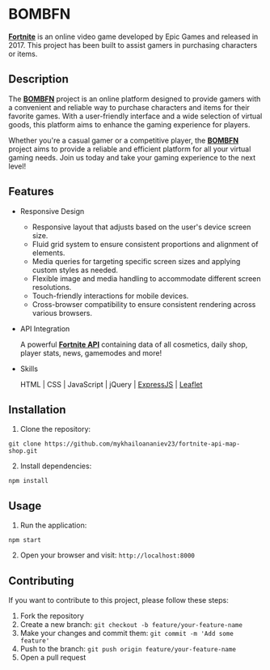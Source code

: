 <!-- HTML !-->

# BOMBFN

[**Fortnite**](https://www.fortnite.com/) is an online video game developed by Epic Games and released in 2017.
This project has been built to assist gamers in purchasing characters or items.

## Description

The [**BOMBFN**](https://www.bombfn.com) project is an online platform designed to provide gamers with a convenient and reliable way to purchase characters and items for their favorite games. With a user-friendly interface and a wide selection of virtual goods, this platform aims to enhance the gaming experience for players.

Whether you're a casual gamer or a competitive player, the [**BOMBFN**](https://www.bombfn.com) project aims to provide a reliable and efficient platform for all your virtual gaming needs. Join us today and take your gaming experience to the next level!

## Features

- Responsive Design
    - Responsive layout that adjusts based on the user's device screen size.
    - Fluid grid system to ensure consistent proportions and alignment of elements.
    - Media queries for targeting specific screen sizes and applying custom styles as needed.
    - Flexible image and media handling to accommodate different screen resolutions.
    - Touch-friendly interactions for mobile devices.
    - Cross-browser compatibility to ensure consistent rendering across various browsers.

- API Integration

    A powerful [**Fortnite API**](https://fortnite-api.com) containing data of all cosmetics, daily shop, player stats, news, gamemodes and more!

- Skills

    HTML | CSS | JavaScript | jQuery | [ExpressJS](https://expressjs.com/) | [Leaflet](https://leafletjs.com/)

## Installation

1. Clone the repository:

```code
git clone https://github.com/mykhailoananiev23/fortnite-api-map-shop.git
```

2. Install dependencies:

```code
npm install
```

## Usage

1. Run the application:

```code
npm start
```

2. Open your browser and visit: `http://localhost:8000`

## Contributing

If you want to contribute to this project, please follow these steps:

1. Fork the repository
2. Create a new branch: `git checkout -b feature/your-feature-name`
3. Make your changes and commit them: `git commit -m 'Add some feature'`
4. Push to the branch: `git push origin feature/your-feature-name`
5. Open a pull request